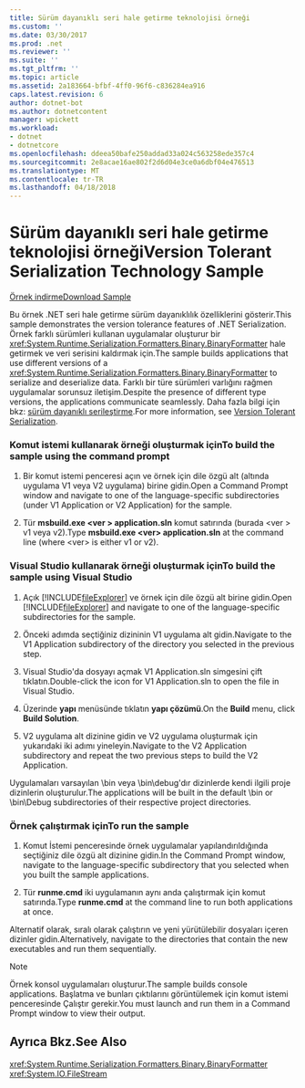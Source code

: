 ```yaml
---
title: Sürüm dayanıklı seri hale getirme teknolojisi örneği
ms.custom: ''
ms.date: 03/30/2017
ms.prod: .net
ms.reviewer: ''
ms.suite: ''
ms.tgt_pltfrm: ''
ms.topic: article
ms.assetid: 2a183664-bfbf-4ff0-96f6-c836284ea916
caps.latest.revision: 6
author: dotnet-bot
ms.author: dotnetcontent
manager: wpickett
ms.workload:
- dotnet
- dotnetcore
ms.openlocfilehash: ddeea50bafe250addad33a024c563258ede357c4
ms.sourcegitcommit: 2e8acae16ae802f2d6d04e3ce0a6dbf04e476513
ms.translationtype: MT
ms.contentlocale: tr-TR
ms.lasthandoff: 04/18/2018
---
```

# <a name="version-tolerant-serialization-technology-sample"></a><span data-ttu-id="50219-102">Sürüm dayanıklı seri hale getirme teknolojisi örneği</span><span class="sxs-lookup"><span data-stu-id="50219-102">Version Tolerant Serialization Technology Sample</span></span>
[<span data-ttu-id="50219-103">Örnek indirme</span><span class="sxs-lookup"><span data-stu-id="50219-103">Download Sample</span></span>](https://download.microsoft.com/download/4/7/B/47B2164C-E780-4B10-8DE4-2CB5B886E0A6/Technologies/Serialization/Runtime%20Serialization/VTS.zip.exe)  
  
 <span data-ttu-id="50219-104">Bu örnek .NET seri hale getirme sürüm dayanıklılık özelliklerini gösterir.</span><span class="sxs-lookup"><span data-stu-id="50219-104">This sample demonstrates the version tolerance features of .NET Serialization.</span></span> <span data-ttu-id="50219-105">Örnek farklı sürümleri kullanan uygulamalar oluşturur bir <xref:System.Runtime.Serialization.Formatters.Binary.BinaryFormatter> hale getirmek ve veri serisini kaldırmak için.</span><span class="sxs-lookup"><span data-stu-id="50219-105">The sample builds applications that use different versions of a <xref:System.Runtime.Serialization.Formatters.Binary.BinaryFormatter> to serialize and deserialize data.</span></span> <span data-ttu-id="50219-106">Farklı bir türe sürümleri varlığını rağmen uygulamalar sorunsuz iletişim.</span><span class="sxs-lookup"><span data-stu-id="50219-106">Despite the presence of different type versions, the applications communicate seamlessly.</span></span> <span data-ttu-id="50219-107">Daha fazla bilgi için bkz: [sürüm dayanıklı serileştirme](../../../docs/standard/serialization/version-tolerant-serialization.md).</span><span class="sxs-lookup"><span data-stu-id="50219-107">For more information, see [Version Tolerant Serialization](../../../docs/standard/serialization/version-tolerant-serialization.md).</span></span>  
  
### <a name="to-build-the-sample-using-the-command-prompt"></a><span data-ttu-id="50219-108">Komut istemi kullanarak örneği oluşturmak için</span><span class="sxs-lookup"><span data-stu-id="50219-108">To build the sample using the command prompt</span></span>  
  
1.  <span data-ttu-id="50219-109">Bir komut istemi penceresi açın ve örnek için dile özgü alt (altında uygulama V1 veya V2 uygulama) birine gidin.</span><span class="sxs-lookup"><span data-stu-id="50219-109">Open a Command Prompt window and navigate to one of the language-specific subdirectories (under V1 Application or V2 Application) for the sample.</span></span>  
  
2.  <span data-ttu-id="50219-110">Tür **msbuild.exe \<ver > application.sln** komut satırında (burada \<ver > v1 veya v2).</span><span class="sxs-lookup"><span data-stu-id="50219-110">Type **msbuild.exe \<ver> application.sln** at the command line (where \<ver> is either v1 or v2).</span></span>  
  
### <a name="to-build-the-sample-using-visual-studio"></a><span data-ttu-id="50219-111">Visual Studio kullanarak örneği oluşturmak için</span><span class="sxs-lookup"><span data-stu-id="50219-111">To build the sample using Visual Studio</span></span>  
  
1.  <span data-ttu-id="50219-112">Açık [!INCLUDE[fileExplorer](../../../includes/fileexplorer-md.md)] ve örnek için dile özgü alt birine gidin.</span><span class="sxs-lookup"><span data-stu-id="50219-112">Open [!INCLUDE[fileExplorer](../../../includes/fileexplorer-md.md)] and navigate to one of the language-specific subdirectories for the sample.</span></span>  
  
2.  <span data-ttu-id="50219-113">Önceki adımda seçtiğiniz dizininin V1 uygulama alt gidin.</span><span class="sxs-lookup"><span data-stu-id="50219-113">Navigate to the V1 Application subdirectory of the directory you selected in the previous step.</span></span>  
  
3.  <span data-ttu-id="50219-114">Visual Studio'da dosyayı açmak V1 Application.sln simgesini çift tıklatın.</span><span class="sxs-lookup"><span data-stu-id="50219-114">Double-click the icon for V1 Application.sln to open the file in Visual Studio.</span></span>  
  
4.  <span data-ttu-id="50219-115">Üzerinde **yapı** menüsünde tıklatın **yapı çözümü**.</span><span class="sxs-lookup"><span data-stu-id="50219-115">On the **Build** menu, click **Build Solution**.</span></span>  
  
5.  <span data-ttu-id="50219-116">V2 uygulama alt dizinine gidin ve V2 uygulama oluşturmak için yukarıdaki iki adımı yineleyin.</span><span class="sxs-lookup"><span data-stu-id="50219-116">Navigate to the V2 Application subdirectory and repeat the two previous steps to build the V2 Application.</span></span>  
  
 <span data-ttu-id="50219-117">Uygulamaları varsayılan \bin veya \bin\debug'dır dizinlerde kendi ilgili proje dizinlerin oluşturulur.</span><span class="sxs-lookup"><span data-stu-id="50219-117">The applications will be built in the default \bin or \bin\Debug subdirectories of their respective project directories.</span></span>  
  
### <a name="to-run-the-sample"></a><span data-ttu-id="50219-118">Örnek çalıştırmak için</span><span class="sxs-lookup"><span data-stu-id="50219-118">To run the sample</span></span>  
  
1.  <span data-ttu-id="50219-119">Komut İstemi penceresinde örnek uygulamalar yapılandırıldığında seçtiğiniz dile özgü alt dizinine gidin.</span><span class="sxs-lookup"><span data-stu-id="50219-119">In the Command Prompt window, navigate to the language-specific subdirectory that you selected when you built the sample applications.</span></span>  
  
2.  <span data-ttu-id="50219-120">Tür **runme.cmd** iki uygulamanın aynı anda çalıştırmak için komut satırında.</span><span class="sxs-lookup"><span data-stu-id="50219-120">Type **runme.cmd** at the command line to run both applications at once.</span></span>  
  
 <span data-ttu-id="50219-121">Alternatif olarak, sıralı olarak çalıştırın ve yeni yürütülebilir dosyaları içeren dizinler gidin.</span><span class="sxs-lookup"><span data-stu-id="50219-121">Alternatively, navigate to the directories that contain the new executables and run them sequentially.</span></span>  
  
> [!NOTE]
>  <span data-ttu-id="50219-122">Örnek konsol uygulamaları oluşturur.</span><span class="sxs-lookup"><span data-stu-id="50219-122">The sample builds console applications.</span></span> <span data-ttu-id="50219-123">Başlatma ve bunları çıktılarını görüntülemek için komut istemi penceresinde Çalıştır gerekir.</span><span class="sxs-lookup"><span data-stu-id="50219-123">You must launch and run them in a Command Prompt window to view their output.</span></span>  
  
## <a name="see-also"></a><span data-ttu-id="50219-124">Ayrıca Bkz.</span><span class="sxs-lookup"><span data-stu-id="50219-124">See Also</span></span>  
 <xref:System.Runtime.Serialization.Formatters.Binary.BinaryFormatter>  
 <xref:System.IO.FileStream>

